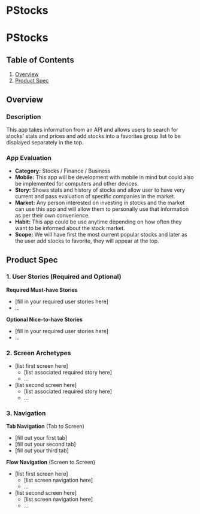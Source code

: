 # PStocks

# PStocks

## Table of Contents
1. [Overview](#Overview)
1. [Product Spec](#Product-Spec)

## Overview
### Description
This app takes information from an API and allows users to search for stocks' stats and prices and add stocks into a favorites group list to be displayed separately in the top.

### App Evaluation

- **Category:** Stocks / Finance / Business
- **Mobile:** This app will be development with mobile in mind but could also be implemented for computers and other devices.
- **Story:** Shows stats and history of stocks and allow user to have very current and pass evaluation of specific companies in the market.
- **Market:** Any person interested on investing in stocks and the market can use this app and will allow them to personally use that information as per their own convenience.
- **Habit:** This app could be use anytime depending on how often they want to be informed about the stock market.
- **Scope:** We will have first the most current popular stocks and later as the user add stocks to favorite, they will appear at the top.

## Product Spec

### 1. User Stories (Required and Optional)

**Required Must-have Stories**

* [fill in your required user stories here]
* ...

**Optional Nice-to-have Stories**

* [fill in your required user stories here]
* ...

### 2. Screen Archetypes

* [list first screen here]
   * [list associated required story here]
   * ...
* [list second screen here]
   * [list associated required story here]
   * ...

### 3. Navigation

**Tab Navigation** (Tab to Screen)

* [fill out your first tab]
* [fill out your second tab]
* [fill out your third tab]

**Flow Navigation** (Screen to Screen)

* [list first screen here]
   * [list screen navigation here]
   * ...
* [list second screen here]
   * [list screen navigation here]
   * ...
